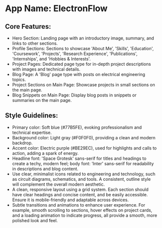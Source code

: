 # **App Name**: ElectronFlow

## Core Features:

- Hero Section: Landing page with an introductory image, summary, and links to other sections.
- Profile Sections: Sections to showcase 'About Me', 'Skills', 'Education', 'Coursework', 'Projects', 'Research Experience', 'Publications', 'Internships', and 'Hobbies & Interests'.
- Project Pages: Dedicated page type for in-depth project descriptions with images and technical details.
- Blog Page: A 'Blog' page type with posts on electrical engineering topics.
- Project Sections on Main Page: Showcase projects in small sections on the main page.
- Blog Snippets on Main Page: Display blog posts in snippets or summaries on the main page.

## Style Guidelines:

- Primary color: Soft blue (#77B5FE), evoking professionalism and technical expertise.
- Background color: Light gray (#F0F0F0), providing a clean and modern backdrop.
- Accent color: Electric purple (#BE29EC), used for highlights and calls to action, adding a spark of energy.
- Headline font: 'Space Grotesk' sans-serif for titles and headings to create a techy, modern feel; body font: 'Inter' sans-serif for readability in descriptions and blog content.
- Use clear, minimalist icons related to engineering and technology, such as circuit diagrams, schematics, and tools. A consistent, outline style will complement the overall modern aesthetic.
- A clean, responsive layout using a grid system. Each section should have clear headings and concise content, and be easily accessible. Ensure it is mobile-friendly and adaptable across devices.
- Subtle transitions and animations to enhance user experience. For example, smooth scrolling to sections, hover effects on project cards, and a loading animation to indicate progress, all provide a smooth, more polished look and feel.